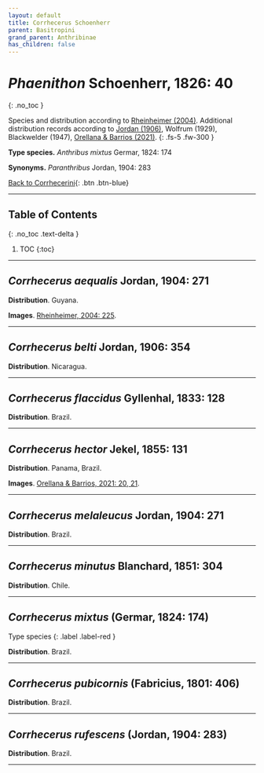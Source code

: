 ```yaml
---
layout: default
title: Corrhecerus Schoenherr
parent: Basitropini
grand_parent: Anthribinae
has_children: false
---
```



# _Phaenithon_ Schoenherr, 1826: 40
{: .no_toc }

Species and distribution according to [Rheinheimer (2004)](https://www.zobodat.at/pdf/Mitt-Ent-Ver-Stuttgart_39_2004_0001-0244.pdf). Additional distribution records according to [Jordan (1906)](https://www.biodiversitylibrary.org/item/14611#page/363/mode/1up), Wolfrum (1929), Blackwelder (1947), [Orellana & Barrios (2021)](https://www.researchgate.net/publication/348416935_Catalogue_of_the_Anthribidae_Coleoptera_Curculionoidea_of_Panama_including_new_country_records_and_a_key_to_genera).
{: .fs-5 .fw-300 }

**Type species.** _Anthribus mixtus_ Germar, 1824: 174

**Synonyms.** _Paranthribus_ Jordan, 1904: 283

[Back to Corrhecerini](https://anthribidae.github.io/anthribidae/anthribinae/corrhecerini/corrhecerini/){: .btn .btn-blue}

---

## Table of Contents
{: .no_toc .text-delta }

1. TOC
{:toc}

---

## _Corrhecerus aequalis_ Jordan, 1904: 271

**Distribution**. Guyana.

**Images**. [Rheinheimer, 2004: 225](https://www.zobodat.at/pdf/KOR_86_2016_0243-0274.pdf).

---

## _Corrhecerus belti_ Jordan, 1906: 354

**Distribution**. Nicaragua.

---

## _Corrhecerus flaccidus_ Gyllenhal, 1833: 128

**Distribution**. Brazil.

---

## _Corrhecerus hector_ Jekel, 1855: 131

**Distribution**. Panama, Brazil.

**Images**. [Orellana & Barrios, 2021: 20, 21](https://www.researchgate.net/publication/348416935_Catalogue_of_the_Anthribidae_Coleoptera_Curculionoidea_of_Panama_including_new_country_records_and_a_key_to_genera).

---

## _Corrhecerus melaleucus_ Jordan, 1904: 271

**Distribution**. Brazil.

---

## _Corrhecerus minutus_ Blanchard, 1851: 304

**Distribution**. Chile.

---

## _Corrhecerus mixtus_ (Germar, 1824: 174)
Type species
{: .label .label-red }

**Distribution**. Brazil.

---

## _Corrhecerus pubicornis_ (Fabricius, 1801: 406)

**Distribution**. Brazil.

---

## _Corrhecerus rufescens_ (Jordan, 1904: 283)

**Distribution**. Brazil.

---
